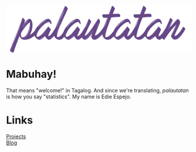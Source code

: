 ![site-banner](images/banners_github.003.jpg)


# Mabuhay!
That means "welcome!" in Tagalog. And since we're translating, *palautatan* is how you say "statistics". My name is Edie Espejo.

# Links
<a href="projects">Projects</a>  
<a href="blogs">Blog</a>  
